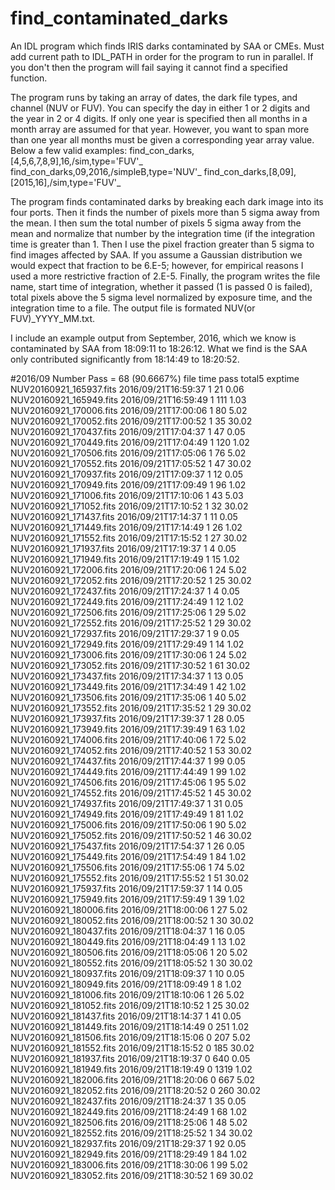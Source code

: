 # find_contaminated_darks
An IDL program which finds IRIS darks contaminated by SAA or CMEs.
Must add current path to IDL_PATH in order for the program to run in parallel.
If you don't then the program will fail saying it cannot find a specified function.

The program runs by taking an array of dates, the dark file types, and channel (NUV or FUV).
You can specify the day in either 1 or 2 digits and the year in 2 or 4 digits.
If only one year is specified then all months in a month array are assumed for that year.
However, you want to span more than one year all months must be given a corresponding year array value.
Below a few valid examples:
find_con_darks,[4,5,6,7,8,9],16,/sim,type='FUV'_
find_con_darks,09,2016,/simpleB,type='NUV'_
find_con_darks,[8,09],[2015,16],/sim,type='FUV'_

The program finds contaminated darks by breaking each dark image into its four ports.
Then it finds the number of pixels more than 5 sigma away from the mean.
I then sum the total number of pixels 5 sigma away from the mean and 
normalize that number by the integration time (if the integration time is greater than 1.
Then I use the pixel fraction greater than 5 sigma to find images affected by SAA.
If you assume a Gaussian distribution we would expect that fraction to be 6.E-5; however,
for empirical reasons I used a more restrictive fraction of 2.E-5.
Finally, the program writes the file name, start time of integration, whether it passed (1 is passed 0 is failed),
 total pixels above the 5 sigma level normalized by exposure time, and the integration time to a file.
The output file is formated NUV(or FUV)_YYYY_MM.txt.

I include an example output from September, 2016, which we know is contaminated by SAA from 18:09:11 to 18:26:12.
 What we find is the SAA only contributed significantly from 18:14:49 to 18:20:52.


#2016/09 Number Pass = 68 (90.6667%)
                     file                  time    pass    total5   exptime
  NUV20160921_165937.fits   2016/09/21T16:59:37       1        21      0.06
  NUV20160921_165949.fits   2016/09/21T16:59:49       1       111      1.03
  NUV20160921_170006.fits   2016/09/21T17:00:06       1        80      5.02
  NUV20160921_170052.fits   2016/09/21T17:00:52       1        35     30.02
  NUV20160921_170437.fits   2016/09/21T17:04:37       1        47      0.05
  NUV20160921_170449.fits   2016/09/21T17:04:49       1       120      1.02
  NUV20160921_170506.fits   2016/09/21T17:05:06       1        76      5.02
  NUV20160921_170552.fits   2016/09/21T17:05:52       1        47     30.02
  NUV20160921_170937.fits   2016/09/21T17:09:37       1        12      0.05
  NUV20160921_170949.fits   2016/09/21T17:09:49       1        96      1.02
  NUV20160921_171006.fits   2016/09/21T17:10:06       1        43      5.03
  NUV20160921_171052.fits   2016/09/21T17:10:52       1        32     30.02
  NUV20160921_171437.fits   2016/09/21T17:14:37       1        11      0.05
  NUV20160921_171449.fits   2016/09/21T17:14:49       1        26      1.02
  NUV20160921_171552.fits   2016/09/21T17:15:52       1        27     30.02
  NUV20160921_171937.fits   2016/09/21T17:19:37       1         4      0.05
  NUV20160921_171949.fits   2016/09/21T17:19:49       1        15      1.02
  NUV20160921_172006.fits   2016/09/21T17:20:06       1        24      5.02
  NUV20160921_172052.fits   2016/09/21T17:20:52       1        25     30.02
  NUV20160921_172437.fits   2016/09/21T17:24:37       1         4      0.05
  NUV20160921_172449.fits   2016/09/21T17:24:49       1        12      1.02
  NUV20160921_172506.fits   2016/09/21T17:25:06       1        29      5.02
  NUV20160921_172552.fits   2016/09/21T17:25:52       1        29     30.02
  NUV20160921_172937.fits   2016/09/21T17:29:37       1         9      0.05
  NUV20160921_172949.fits   2016/09/21T17:29:49       1        14      1.02
  NUV20160921_173006.fits   2016/09/21T17:30:06       1        24      5.02
  NUV20160921_173052.fits   2016/09/21T17:30:52       1        61     30.02
  NUV20160921_173437.fits   2016/09/21T17:34:37       1        13      0.05
  NUV20160921_173449.fits   2016/09/21T17:34:49       1        42      1.02
  NUV20160921_173506.fits   2016/09/21T17:35:06       1        40      5.02
  NUV20160921_173552.fits   2016/09/21T17:35:52       1        29     30.02
  NUV20160921_173937.fits   2016/09/21T17:39:37       1        28      0.05
  NUV20160921_173949.fits   2016/09/21T17:39:49       1        63      1.02
  NUV20160921_174006.fits   2016/09/21T17:40:06       1        72      5.02
  NUV20160921_174052.fits   2016/09/21T17:40:52       1        53     30.02
  NUV20160921_174437.fits   2016/09/21T17:44:37       1        99      0.05
  NUV20160921_174449.fits   2016/09/21T17:44:49       1        99      1.02
  NUV20160921_174506.fits   2016/09/21T17:45:06       1        95      5.02
  NUV20160921_174552.fits   2016/09/21T17:45:52       1        45     30.02
  NUV20160921_174937.fits   2016/09/21T17:49:37       1        31      0.05
  NUV20160921_174949.fits   2016/09/21T17:49:49       1        81      1.02
  NUV20160921_175006.fits   2016/09/21T17:50:06       1        90      5.02
  NUV20160921_175052.fits   2016/09/21T17:50:52       1        46     30.02
  NUV20160921_175437.fits   2016/09/21T17:54:37       1        26      0.05
  NUV20160921_175449.fits   2016/09/21T17:54:49       1        84      1.02
  NUV20160921_175506.fits   2016/09/21T17:55:06       1        74      5.02
  NUV20160921_175552.fits   2016/09/21T17:55:52       1        51     30.02
  NUV20160921_175937.fits   2016/09/21T17:59:37       1        14      0.05
  NUV20160921_175949.fits   2016/09/21T17:59:49       1        39      1.02
  NUV20160921_180006.fits   2016/09/21T18:00:06       1        27      5.02
  NUV20160921_180052.fits   2016/09/21T18:00:52       1        30     30.02
  NUV20160921_180437.fits   2016/09/21T18:04:37       1        16      0.05
  NUV20160921_180449.fits   2016/09/21T18:04:49       1        13      1.02
  NUV20160921_180506.fits   2016/09/21T18:05:06       1        20      5.02
  NUV20160921_180552.fits   2016/09/21T18:05:52       1        30     30.02
  NUV20160921_180937.fits   2016/09/21T18:09:37       1        10      0.05
  NUV20160921_180949.fits   2016/09/21T18:09:49       1         8      1.02
  NUV20160921_181006.fits   2016/09/21T18:10:06       1        26      5.02
  NUV20160921_181052.fits   2016/09/21T18:10:52       1        25     30.02
  NUV20160921_181437.fits   2016/09/21T18:14:37       1        41      0.05
  NUV20160921_181449.fits   2016/09/21T18:14:49       0       251      1.02
  NUV20160921_181506.fits   2016/09/21T18:15:06       0       207      5.02
  NUV20160921_181552.fits   2016/09/21T18:15:52       0       185     30.02
  NUV20160921_181937.fits   2016/09/21T18:19:37       0       640      0.05
  NUV20160921_181949.fits   2016/09/21T18:19:49       0      1319      1.02
  NUV20160921_182006.fits   2016/09/21T18:20:06       0       667      5.02
  NUV20160921_182052.fits   2016/09/21T18:20:52       0       260     30.02
  NUV20160921_182437.fits   2016/09/21T18:24:37       1        35      0.05
  NUV20160921_182449.fits   2016/09/21T18:24:49       1        68      1.02
  NUV20160921_182506.fits   2016/09/21T18:25:06       1        48      5.02
  NUV20160921_182552.fits   2016/09/21T18:25:52       1        34     30.02
  NUV20160921_182937.fits   2016/09/21T18:29:37       1        92      0.05
  NUV20160921_182949.fits   2016/09/21T18:29:49       1        84      1.02
  NUV20160921_183006.fits   2016/09/21T18:30:06       1        99      5.02
  NUV20160921_183052.fits   2016/09/21T18:30:52       1        69     30.02
